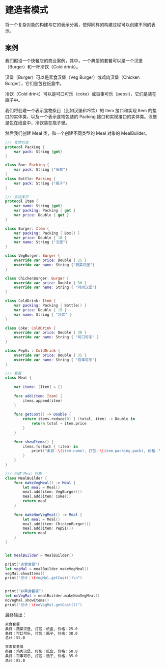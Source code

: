 # 建造者模式

将一个复杂对象的构建与它的表示分离，使得同样的构建过程可以创建不同的表示。

## 案例

我们假设一个快餐店的商业案例，其中，一个典型的套餐可以是一个汉堡（Burger）和一杯冷饮（Cold drink）。

汉堡（Burger）可以是素食汉堡（Veg Burger）或鸡肉汉堡（Chicken Burger），它们是包在纸盒中。

冷饮（Cold drink）可以是可口可乐（coke）或百事可乐（pepsi），它们是装在瓶子中。

我们将创建一个表示食物条目（比如汉堡和冷饮）的 Item 接口和实现 Item 的接口的实体类，以及一个表示食物包装的 Packing 接口和实现接口的实体类。汉堡是包在纸盒中，冷饮装在瓶子里。

然后我们创建 Meal 类，和一个创建不同类型的 Meal 对象的 MealBuilder。

```swift
/// 食物包装
protocol Packing {
    var pack: String {get}
}

class Box: Packing {
    var pack: String {"纸盒"}
}
class Bottle: Packing {
    var pack: String {"瓶子"}
}

/// 食物条目
protocol Item {
    var name: String {get}
    var packing: Packing { get }
    var price: Double { get }
}

class Burger: Item {
    var packing: Packing { Box() }
    var price: Double { 10 }
    var name: String {"汉堡"}
}

class VegBurger: Burger {
    override var price: Double { 25 }
    override var name: String {"蔬菜汉堡"}
}

class ChickenBurger: Burger {
    override var price: Double { 50 }
    override var name: String { "鸡肉汉堡"}
}

class ColdDrink: Item {
    var packing: Packing { Bottle() }
    var price: Double { 15 }
    var name: String { "冷饮" }
}

class Coke: ColdDrink {
    override var price: Double { 30 }
    override var name: String { "可口可乐" }
}

class PepSi : ColdDrink {
    override var price: Double { 35 }
    override var name: String { "百事可乐"}
}

/// 套餐
class Meal {
    
    var items: [Item] = []
    
    func add(item: Item) {
        items.append(item)
    }
    
    func getCost() -> Double {
        return items.reduce(0) { (total, item) -> Double in
            return total + item.price
        }
    }
    
    func showItems() {
        items.forEach { (item) in
            print("条目：\(item.name), 打包：\(item.packing.pack), 价格：\(item.price)")
        }
    }
}

/// 创建 Meal 对象
class MealBuilder {
    func makeVegMeal() -> Meal {
        let meal = Meal()
        meal.add(item: VegBurger())
        meal.add(item: Coke())
        return meal
    }
    
    func makeNonVegMeal() -> Meal {
        let meal = Meal()
        meal.add(item: ChickenBurger())
        meal.add(item: PepSi())
        return meal
    }
}


let mealBuilder = MealBuilder()

print("素食套餐")
let vegMal = mealBuilder.makeVegMeal()
vegMal.showItems()
print("总计：\(vegMal.getCost())\n")


print("非素食套餐")
let noVegMal = mealBuilder.makeNonVegMeal()
noVegMal.showItems()
print("总计：\(noVegMal.getCost())")
```

最终输出：

```sh
素食套餐
条目：蔬菜汉堡, 打包：纸盒, 价格：25.0
条目：可口可乐, 打包：瓶子, 价格：30.0
总计：55.0

非素食套餐
条目：鸡肉汉堡, 打包：纸盒, 价格：50.0
条目：百事可乐, 打包：瓶子, 价格：35.0
总计：85.0

```



